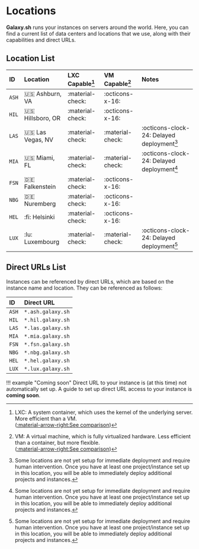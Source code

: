 # Locations
**Galaxy.sh** runs your instances on servers around the world. Here, you can find a current list of data centers and locations that we use, along with their capabilities and direct URLs.

## Location List
| ID    | Location           | LXC Capable[^1]  | VM Capable[^2]   | Notes |
| :---- | :----------------- | :--------------- | :--------------- | :---- |
| `ASH` | :us: Ashburn, VA   | :material-check: | :octicons-x-16:  |       |
| `HIL` | :us: Hillsboro, OR | :material-check: | :octicons-x-16:  |       |
| `LAS` | :us: Las Vegas, NV | :material-check: | :material-check: | :octicons-clock-24: Delayed deployment[^3] |
| `MIA` | :us: Miami, FL     | :material-check: | :material-check: | :octicons-clock-24: Delayed deployment[^3] |
| `FSN` | :de: Falkenstein   | :material-check: | :octicons-x-16:  |       |
| `NBG` | :de: Nuremberg     | :material-check: | :octicons-x-16:  |       |
| `HEL` | :fi: Helsinki      | :material-check: | :octicons-x-16:  |       |
| `LUX` | :lu: Luxembourg    | :material-check: | :material-check: | :octicons-clock-24: Delayed deployment[^3] |

## Direct URLs List
Instances can be referenced by direct URLs, which are based on the instance name and location. They can be referenced as follows:

| ID    | Direct URL        |
| :---- | :---------------- |
| `ASH` | `*.ash.galaxy.sh` |
| `HIL` | `*.hil.galaxy.sh` |
| `LAS` | `*.las.galaxy.sh` |
| `MIA` | `*.mia.galaxy.sh` |
| `FSN` | `*.fsn.galaxy.sh` |
| `NBG` | `*.nbg.galaxy.sh` |
| `HEL` | `*.hel.galaxy.sh` |
| `LUX` | `*.lux.galaxy.sh` |

!!! example "Coming soon"
    Direct URL to your instance is (at this time) not automatically set up. A guide to set up direct URL access to your instance is **coming soon**.

[^1]: 
    LXC: A system container, which uses the kernel of the underlying server. More efficient than a VM.  
    ([:material-arrow-right:See comparison](containers-vs-vms.md))
[^2]:
    VM: A virtual machine, which is fully virtualized hardware. Less efficient than a container, but more flexible.  
    ([:material-arrow-right:See comparison](containers-vs-vms.md))
[^3]:
    Some locations are not yet setup for immediate deployment and require human intervention. Once you have at least one project/instance set up in this location, you will be able to immediately deploy additional projects and instances.